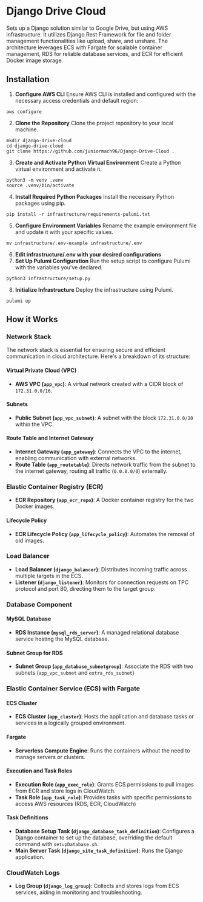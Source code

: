 # Django Drive Cloud

Sets up a Django solution similar to Google Drive, but using AWS infrastructure. It utilizes Django Rest Framework for file and folder management functionalities like upload, share, and unshare. The architecture leverages ECS with Fargate for scalable container management, RDS for reliable database services, and ECR for efficient Docker image storage.

## Installation

1. **Configure AWS CLI** 
Ensure AWS CLI is installed and configured with the necessary access credentials and default region:
```
aws configure
```
2. **Clone the Repository**
Clone the project repository to your local machine.
```
mkdir django-drive-cloud
cd django-drive-cloud
git clone https://github.com/juniormach96/Django-Drive-Cloud .
```

3. **Create and Activate Python Virtual Environment**
Create a Python virtual environment and activate it.
```
python3 -m venv .venv
source .venv/bin/activate
```
4. **Install Required Python Packages**
Install the necessary Python packages using pip.
```
pip install -r infrastructure/requirements-pulumi.txt
```
5. **Configure Environment Variables**
Rename the example environment file and update it with your specific values.
```
mv infrastructure/.env-example infrastructure/.env
```
6. **Edit infrastructure/.env with your desired configurations**
7. **Set Up Pulumi Configuration**
Run the setup script to configure Pulumi with the variables you've declared.
```
python3 infrastructure/setup.py
```
8. **Initialize Infrastructure**
Deploy the infrastructure using Pulumi.
```
pulumi up
```

## How it Works

### Network Stack

The network stack is essential for ensuring secure and efficient communication in cloud architecture. Here's a breakdown of its structure:

#### Virtual Private Cloud (VPC)

- **AWS VPC (`app_vpc`)**: A virtual network created with a CIDR block of `172.31.0.0/16`.

#### Subnets

- **Public Subnet (`app_vpc_subnet`)**: A subnet with the block `172.31.0.0/20` within the VPC.

#### Route Table and Internet Gateway

- **Internet Gateway (`app_gateway`)**: Connects the VPC to the internet, enabling communication with external networks.
- **Route Table (`app_routetable`)**: Directs network traffic from the subnet to the internet gateway, routing all traffic (`0.0.0.0/0`) externally.

### Elastic Container Registry (ECR)

- **ECR Repository (`app_ecr_repo`)**: A Docker container registry for the two Docker images.

#### Lifecycle Policy

- **ECR Lifecycle Policy (`app_lifecycle_policy`)**: Automates the removal of old images.

### Load Balancer

- **Load Balancer (`django_balancer`)**: Distributes incoming traffic across multiple targets in the ECS.
- **Listener (`django_listener`)**: Monitors for connection requests on TPC protocol and port 80, directing them to the target group.

### Database Component

#### MySQL Database

- **RDS Instance (`mysql_rds_server`)**: A managed relational database service hosting the MySQL database.

#### Subnet Group for RDS

- **Subnet Group (`app_database_subnetgroup`)**: Associate the RDS with two subnets (`app_vpc_subnet` and `extra_rds_subnet`)

### Elastic Container Service (ECS) with Fargate

#### ECS Cluster

- **ECS Cluster (`app_cluster`)**: Hosts the application and database tasks or services in a logically grouped environment.

#### Fargate

- **Serverless Compute Engine**: Runs the containers without the need to manage servers or clusters.

#### Execution and Task Roles

- **Execution Role (`app_exec_role`)**: Grants ECS permissions to pull images from ECR and store logs in CloudWatch.
- **Task Role (`app_task_role`)**: Provides tasks with specific permissions to access AWS resources (RDS, ECR, CloudWatch)

#### Task Definitions

- **Database Setup Task (`django_database_task_definition`)**: Configures a Django container to set up the database, overriding the default command with `setupDatabase.sh`.
- **Main Server Task (`django_site_task_definition`)**: Runs the Django application.

### CloudWatch Logs

- **Log Group (`django_log_group`)**: Collects and stores logs from ECS services, aiding in monitoring and troubleshooting.
